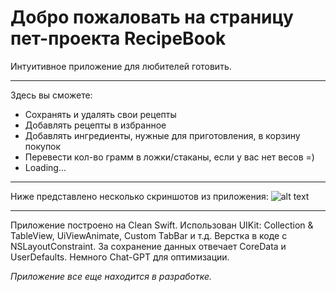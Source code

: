 # Добро пожаловать на страницу пет-проекта RecipeBook
Интуитивное приложение для любителей готовить. 
___
Здесь вы сможете:
* Сохранять и удалять свои рецепты
* Добавлять рецепты в избранное
* Добавлять ингредиенты, нужные для приготовления, в корзину покупок
* Перевести кол-во грамм в ложки/стаканы, если у вас нет весов =)
* Loading...
___
Ниже представлено несколько скриншотов из приложения:
![alt text](https://lh3.googleusercontent.com/pw/AMWts8A3wYNFPnj_1ZIuM8lYtUu_k2HVBL4JSDBhe-t_JNg8hyhv5FlfA6WrsMLXFtOR1jgi1nzu84SuxkZ5rg6EgQd9h8Fom_cUAUdDqmgCLFUV9YvzW5rCvop8d511uRXMwBrKWBUOs3ctOhddH_TulH6z=w1860-h1000-s-no?authuser=0)
___
Приложение построено на Clean Swift. Использован UIKit: Collection & TableView, UiViewAnimate, Custom TabBar и т.д. Верстка в коде с NSLayoutConstraint. За сохранение данных отвечает CoreData и UserDefaults. Немного Chat-GPT для оптимизации. 

_Приложение все еще находится в разработке._
